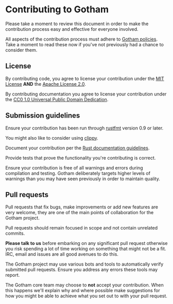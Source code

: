 # Contributing to Gotham

Please take a moment to review this document in order to make the contribution
process easy and effective for everyone involved.

All aspects of the contribution process must adhere to 
[Gotham policies](https://github.com/gotham-rs/policies). 
Take a moment to read these now if you've not previously had a chance to
consider them.

## License

By contributing code, you agree to license your contribution under the 
[MIT License](LICENSE-MIT) **AND** the [Apache License 2.0](LICENSE-APACHE).

By contributing documentation you agree to license your contribution under the 
[CC0 1.0 Universal Public Domain Dedication](LICENSE-CC0).

## Submission guidelines

Ensure your contribution has been run through 
[rustfmt](https://github.com/rust-lang-nursery/rustfmt) version 0.9 or later. 

You might also like to consider using 
[clippy](https://github.com/rust-lang-nursery/rust-clippy).

Document your contribution per the 
[Rust documentation guidelines](https://doc.rust-lang.org/book/first-edition/documentation.html).

Provide tests that prove the functionality you're contributing is correct.

Ensure your contribution is free of all warnings and errors during compilation 
and testing. Gotham deliberately targets higher levels of warnings than you may 
have seen previously in order to maintain quality.

## Pull requests

Pull requests that fix bugs, make improvements or add new features are very 
welcome, they are one of the main points of collaboration for the Gotham project. 

Pull requests should remain focused in scope and not contain unrelated commits.

**Please talk to us** before embarking on any significant pull request otherwise 
you risk spending a lot of time working on something that might not be a fit. 
IRC, email and issues are all good avenues to do this.

The Gotham project may use various bots and tools to automatically verify 
submitted pull requests. Ensure you address any errors these tools may report.

The Gotham core team may choose to **not** accept your contribution. 
When this happens we'll explain why and where possible make suggestions for how 
you might be able to achieve what you set out to with your pull request.
